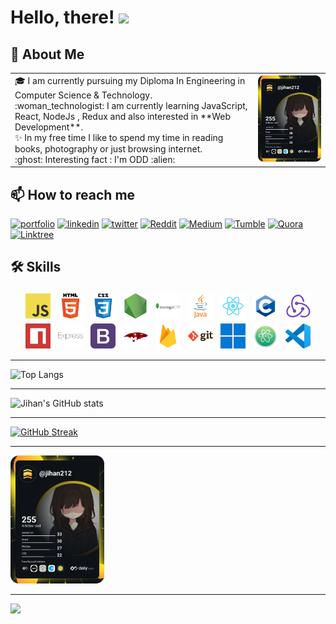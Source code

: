 
# Hello, there! <img src="https://raw.githubusercontent.com/MartinHeinz/MartinHeinz/master/wave.gif" width="30px">

## 🎯 About Me
<table>
<tr>
  <td align="left">
    🎓 I am currently pursuing my Diploma In Engineering in Computer Science & Technology. <br/>
    :woman_technologist: I am currently learning JavaScript, React, NodeJs , Redux and also interested in **Web Development**. <br/>
    ✨ In my free time I like to spend my time in reading books, photography or just browsing internet. <br/>
    :ghost: Interesting fact : I'm ODD :alien: <br/>
  </td >
  <td>
   <a href="https://app.daily.dev/jihan212"><img src="https://github.com/jihan212/jihan212/blob/main/devcard.svg" width="300" alt="Jihan's Dev Card"/></a>
  </td>

</tr>
</table>

## 📫 How to reach me

[![portfolio](https://img.shields.io/badge/my_portfolio-000?style=for-the-badge&logo=ko-fi&logoColor=white)](https://portfolio-3305c.web.app/)
[![linkedin](https://img.shields.io/badge/linkedin-0A66C2?style=for-the-badge&logo=linkedin&logoColor=white)](https://www.linkedin.com/in/jihan-binte-jashim/)
[![twitter](https://img.shields.io/badge/twitter-1DA1F2?style=for-the-badge&logo=twitter&logoColor=white)](https://twitter.com/Jihan_Jashim/)
[![Reddit](https://img.shields.io/badge/reddit-F84600?style=for-the-badge&logo=reddit&logoColor=white)](https://www.reddit.com/user/ascetica212/)
[![Medium](https://img.shields.io/badge/medium-000?style=for-the-badge&logo=medium&logoColor=white)](https://zihanjashim2121.medium.com/)
[![Tumble](https://img.shields.io/badge/tumblr-314358?style=for-the-badge&logo=tumblr&logoColor=white)](https://ascetica212.tumblr.com/)
[![Quora](https://img.shields.io/badge/quora-B92B27?style=for-the-badge&logo=quora&logoColor=white)](https://www.quora.com/profile/Jihan-Binte-Jashim/)
[![Linktree](https://img.shields.io/badge/linktree-38BE7B?style=for-the-badge&logo=linktree&logoColor=white)](https://linktr.ee/jihan2121/)

## 🛠 Skills

<p align="center">
<img src="https://raw.githubusercontent.com/github/explore/80688e429a7d4ef2fca1e82350fe8e3517d3494d/topics/javascript/javascript.png" alt="Javascript" height="40" style="vertical-align:top; margin:4px">
<img src="https://raw.githubusercontent.com/github/explore/80688e429a7d4ef2fca1e82350fe8e3517d3494d/topics/html/html.png" alt="html" height="40" style="vertical-align:top; margin:4px">
<img src="https://raw.githubusercontent.com/github/explore/80688e429a7d4ef2fca1e82350fe8e3517d3494d/topics/css/css.png" alt="css" height="40" style="vertical-align:top; margin:4px">
<img src="https://raw.githubusercontent.com/github/explore/80688e429a7d4ef2fca1e82350fe8e3517d3494d/topics/nodejs/nodejs.png" alt="nodejs" height="40" style="vertical-align:top; margin:4px">
<img src="https://raw.githubusercontent.com/github/explore/80688e429a7d4ef2fca1e82350fe8e3517d3494d/topics/mongodb/mongodb.png" alt="mongodb" height="40" style="vertical-align:top; margin:4px">
<img src="https://raw.githubusercontent.com/github/explore/80688e429a7d4ef2fca1e82350fe8e3517d3494d/topics/java/java.png" alt="java" height="40" style="vertical-align:top; margin:4px">
<img src="https://raw.githubusercontent.com/github/explore/80688e429a7d4ef2fca1e82350fe8e3517d3494d/topics/react/react.png" alt="react" height="40" style="vertical-align:top; margin:4px">
<img src="https://raw.githubusercontent.com/github/explore/80688e429a7d4ef2fca1e82350fe8e3517d3494d/topics/c/c.png" alt="c" height="40" style="vertical-align:top; margin:4px">
<img src="https://raw.githubusercontent.com/github/explore/80688e429a7d4ef2fca1e82350fe8e3517d3494d/topics/redux/redux.png" alt="redux" height="40" style="vertical-align:top; margin:4px">
<img src="https://raw.githubusercontent.com/github/explore/80688e429a7d4ef2fca1e82350fe8e3517d3494d/topics/npm/npm.png" alt="npm" height="40" style="vertical-align:top; margin:4px">
<img src="https://raw.githubusercontent.com/github/explore/80688e429a7d4ef2fca1e82350fe8e3517d3494d/topics/express/express.png" alt="express" height="40" style="vertical-align:top; margin:4px">
<img src="https://raw.githubusercontent.com/github/explore/80688e429a7d4ef2fca1e82350fe8e3517d3494d/topics/bootstrap/bootstrap.png" alt="bootstrap" height="40" style="vertical-align:top; margin:4px">
<img src="https://raw.githubusercontent.com/github/explore/80688e429a7d4ef2fca1e82350fe8e3517d3494d/topics/mongoose/mongoose.png" alt="mongoose" height="40" style="vertical-align:top; margin:4px">
<img src="https://raw.githubusercontent.com/github/explore/80688e429a7d4ef2fca1e82350fe8e3517d3494d/topics/firebase/firebase.png" alt="firebase" height="40" style="vertical-align:top; margin:4px">
<img src="https://raw.githubusercontent.com/github/explore/80688e429a7d4ef2fca1e82350fe8e3517d3494d/topics/git/git.png" alt="git" height="40" style="vertical-align:top; margin:4px">
<img src="https://raw.githubusercontent.com/github/explore/80688e429a7d4ef2fca1e82350fe8e3517d3494d/topics/windows/windows.png" alt="windows" height="40" style="vertical-align:top; margin:4px">
<img src="https://raw.githubusercontent.com/github/explore/80688e429a7d4ef2fca1e82350fe8e3517d3494d/topics/atom/atom.png" alt="atom" height="40" style="vertical-align:top; margin:4px">
<img src="https://raw.githubusercontent.com/github/explore/80688e429a7d4ef2fca1e82350fe8e3517d3494d/topics/visual-studio-code/visual-studio-code.png" alt="VS Code" height="40" style="vertical-align:top; margin:4px">
<!-- <img src="https://raw.githubusercontent.com/github/explore/80688e429a7d4ef2fca1e82350fe8e3517d3494d/topics/canva/canva.png" alt="canva" height="40" style="vertical-align:top; margin:4px"> -->
</p>

---

![Top Langs](https://github-readme-stats.vercel.app/api/top-langs/?username=jihan212&theme=nord )

---

![Jihan's GitHub stats](https://github-readme-stats.vercel.app/api?username=jihan212&count_private=true&show_icons=true&theme=nord )

---

[![GitHub Streak](https://github-readme-streak-stats.herokuapp.com/?user=jihan212&theme=dark)](https://git.io/streak-stats)

---

<a href="https://app.daily.dev/jihan212"><img src="https://github.com/jihan212/jihan212/blob/main/devcard.svg" width="150" alt="Jihan's Dev Card"/></a>

---

![](https://komarev.com/ghpvc/?username=jihan212&color=orange&style=plastic)
